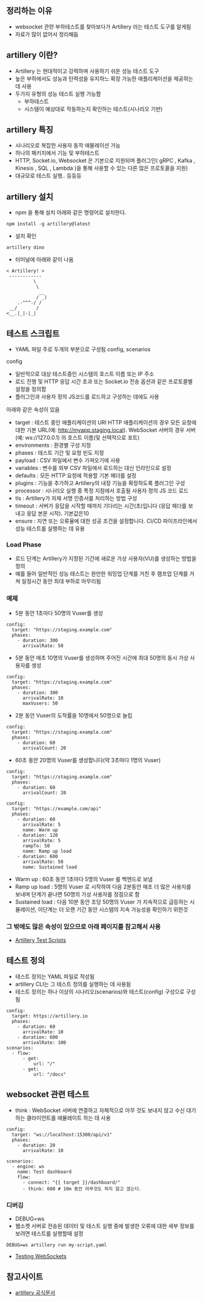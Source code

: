 ## 정리하는 이유
- websocket 관련 부하테스트를 찾아보다가 Artillery 라는 테스트 도구를 알게됨
- 자료가 많이 없어서 정리해둠

## artillery 이란?
- Artillery 는 현대적이고 강력하며 사용하기 쉬운 성능 테스트 도구
- 높은 부하에서도 성능과 탄력성을 유지하느 확장 가능한 애플리케이션을 제공하는데 사용
- 두가지 유형의 성능 테스트 실행 가능함
  - 부하테스트
  - 시스템이 예상대로 작동하는지 확인하는 테스트(시나리오 기반)
  
## artillery 특징
- 시나리오로 복잡한 사용자 동작 애물레이션 가능
- 하나의 패키지에서 기능 및 부하테스트
- HTTP, Socket.io, Websocket 은 기본으로 지원되며 플러그인( gRPC , Kafka , Kinesis , SQL , Lambda )을 통해 사용할 수 있는 다른 많은 프로토콜을 지원)
- 대규모로 테스트 실행.. 등등등

## artillery 설치
- npm 을 통해 설치 아래와 같은 명령어로 설치한다.
~~~
npm install -g artillery@latest
~~~

- 설치 확인
~~~
artillery dino
~~~

- 터미널에 아래와 같이 나옴
~~~
< Artillery! >
 ------------
          \
           \
            __
           / _)
    .-^^^-/ /
 __/       /
<__.|_|-|_|
~~~

## 테스트 스크립트
- YAML 파일 주로 두개의 부분으로 구성됨 config, scenarios

config 
- 일반적으로 대상 테스트중인 시스템의 호스트 이름 또는 IP 주소
- 로드 진행 및 HTTP 응답 시간 초과 또는 Socket.io 전송 옵션과 같은 프로토콜별 설정을 정의함
- 플러그인과 사용자 정의 JS코드를 로드하고 구성하는 데에도 사용

아래와 같은 속성이 있음
- target : 테스트 중인 애플리케이션의 URI HTTP 애플리케이션의 경우 모든 요청에 대한 기본 URL(예: http://myapp.staging.local). WebSocket 서버의 경우 서버(예: ws://127.0.0.1) 의 호스트 이름(및 선택적으로 포트)
- environments : 환경별 구성 지정
- phases : 테스트 기간 및 요청 빈도 지정
- payload : CSV 파일에서 변수 가져오기에 사용
- variables : 변수를 외부 CSV 파일에서 로드하는 대신 인라인으로 설정
- defaults : 모든 HTTP 요청에 적용할 기본 헤더를 설정
- plugins : 기능을 추가하고 Artillery의 내장 기능을 확장하도록 플러그인 구성
- processor : 시나리오 실행 중 특정 지점에서 호출될 사용자 정의 JS 코드 로드
- tls : Artillery가 자체 서명 인증서를 처리하는 방법 구성
- timeout : 서버가 응답을 시작할 때까지 기다리는 시간(초)입니다 (응답 헤더를 보내고 응답 본문 시작). 기본값은10
- ensure : 지연 또는 오류율에 대한 성공 조건을 설정합니다. CI/CD 파이프라인에서 성능 테스트를 실행하는 데 유용

### Load Phase
- 로드 단계는 Artillery가 지정된 기간에 새로운 가상 사용자(VU)를 생성하는 방법을 정의
- 예를 들어 일반적인 성능 테스트는 완만한 워밍업 단계를 거친 후 램프업 단계를 거쳐 일정시간 동안 최대 부하로 마무리됨

### 예제
- 5분 동안 1초마다 50명의 Vuser를 생성
~~~
config:
  target: "https://staging.example.com"
  phases:
    - duration: 300
      arrivalRate: 50
~~~

- 5분 동안 매초 10명의 Vuser를 생성하며 주어진 시간에 최대 50명의 동시 가상 사용자를 생성
~~~
config:
  target: "https://staging.example.com"
  phases:
    - duration: 300
      arrivalRate: 10
      maxVusers: 50
~~~

- 2분 동안 Vuser의 도착률을 10명에서 50명으로 늘립
~~~
config:
  target: "https://staging.example.com"
  phases:
    - duration: 60
      arrivalCount: 20
~~~

- 60초 동안 20명의 Vuser를 생성합니다(약 3초마다 1명의 Vuser)
~~~
config:
  target: "https://staging.example.com"
  phases:
    - duration: 60
      arrivalCount: 20
~~~


~~~
config:
  target: "https://example.com/api"
  phases:
    - duration: 60
      arrivalRate: 5
      name: Warm up
    - duration: 120
      arrivalRate: 5
      rampTo: 50
      name: Ramp up load
    - duration: 600
      arrivalRate: 50
      name: Sustained load
~~~
- Warm up : 60초 동안 1초마다 5명의 Vuser 를 백엔드로 보냄
- Ramp up load : 5명의 Vuser 로 시작하여 다음 2분동안 매초 더 많은 사용자를 보내며 단계가 끝나면 50명의 가상 사용자를 정점으로 함
- Sustained load : 다음 10분 동안 초당 50명의 Vuser 가 지속적으로 급등하는 시뮬레이션, 이단계는 더 오랜 기간 동안 시스템의 지속 가능성을 확인하기 위한것

### 그 밖에도 많은 속성이 있으므로 아래 페이지를 참고해서 사용
- [Artillery Test Scripts](https://www.artillery.io/docs/guides/guides/test-script-reference)

## 테스트 정의
- 테스트 정의는 YAML 파일로 작성됨
- artillery CLI는 그 테스트 정의를 실행하는 데 사용됨
- 테스트 정의는 하나 이상의 시나리오(scenarios)와 테스트(config) 구성으로 구성됨
~~~
config:
  target: https://artillery.io
  phases:
    - duration: 60
      arrivalRate: 10
    - duration: 600
      arrivalRate: 100
scenarios:
  - flow:
      - get:
          url: "/"
      - get:
          url: "/docs"
~~~

## websocket 관련 테스트
- think : WebSocket 서버에 연결하고 자체적으로 아무 것도 보내지 않고 수신 대기하는 클라이언트를 에뮬레이트 하는 데 사용
~~~
config:
  target: "ws://localhost:15300/api/v1"
  phases:
    - duration: 20
      arrivalRate: 10

scenarios:
  - engine: ws
    name: Test dashboard
    flow:
      - connect: "{{ target }}/dashboard/"
      - think: 600 # 10m 동안 아무것도 하지 않고 끊는다.

~~~

### 디버깅
- DEBUG=ws 
- 웹소켓 서버로 전송된 데이터 및 테스트 실행 중에 발생한 오류에 대한 세부 정보를 보려면 테스트를 실행할때 설정
~~~
DEBUG=ws artillery run my-script.yaml
~~~

- [Testing WebSockets](https://www.artillery.io/docs/guides/guides/ws-reference)



## 참고사이트
- [artillery 공식문서](https://www.artillery.io/docs)